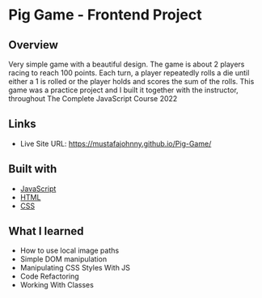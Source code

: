 # Pig Game - Frontend Project

## Overview
Very simple game with a beautiful design. The game is about 2 players racing to reach 100 points. Each turn, a player repeatedly rolls a die until either a 1 is rolled or the player holds and scores the sum of the rolls. This game was a practice project and I built it together with the instructor, throughout The Complete JavaScript Course 2022

## Links

- Live Site URL: https://mustafajohnny.github.io/Pig-Game/


## Built with

- [JavaScript](https://developer.mozilla.org/en-US/docs/Web/JavaScript)
- [HTML](https://developer.mozilla.org/en-US/docs/Web/HTML)
- [CSS](https://developer.mozilla.org/en-US/docs/Web/CSS)



## What I learned

- How to use local image paths 
- Simple DOM manipulation
- Manipulating CSS Styles With JS
- Code Refactoring 
- Working With Classes
